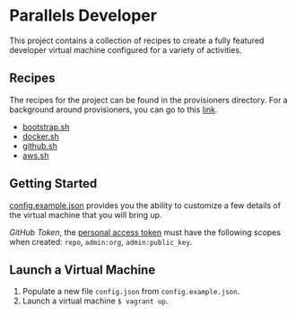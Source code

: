 # Parallels Developer

This project contains a collection of recipes to create a fully featured developer virtual machine configured for a variety of activities.

## Recipes

The recipes for the project can be found in the provisioners directory. For a background around provisioners, you can go to this [link](https://www.vagrantup.com/docs/provisioning).

- [bootstrap.sh](provisioners/bootstrap.sh)
- [docker.sh](provisioners/docker.sh)
- [github.sh](provisioners/github.sh)
- [aws.sh](provisioners/aws.sh)

## Getting Started

[config.example.json](config.example.json) provides you the ability to customize a few details of the virtual machine that you will bring up.

_GitHub Token_, the [personal access token](https://docs.github.com/en/authentication/keeping-your-account-and-data-secure/creating-a-personal-access-token) must have the following scopes when created: `repo`, `admin:org`, `admin:public_key`.

## Launch a Virtual Machine

1. Populate a new file `config.json` from `config.example.json`.
2. Launch a virtual machine `$ vagrant up`.